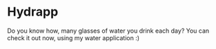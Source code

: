 

# Hydrapp
Do you know how, many glasses of water you drink each day?
 You can check it out now, using my water application :)


